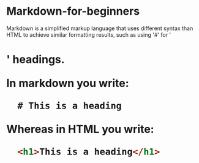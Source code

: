 # Markdown-for-beginners

Markdown is a simplified markup language that uses different syntax than HTML to achieve similar formatting results, such as using '#' for '<h1>' headings.

In markdown you write:

```markdown
  # This is a heading
```
 Whereas in HTML you write:

```html
  <h1>This is a heading</h1>
```